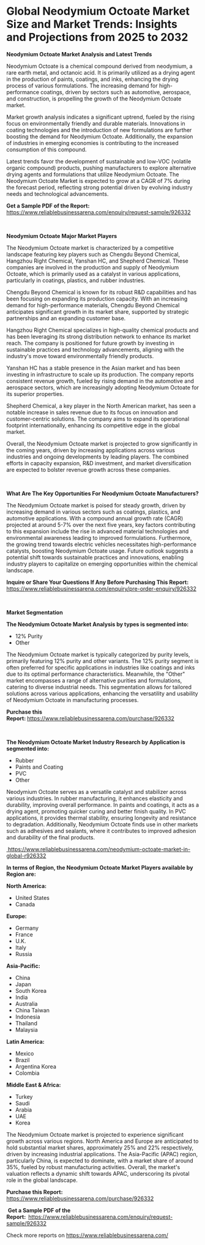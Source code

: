 <p><h1>Global Neodymium Octoate Market Size and Market Trends: Insights and Projections from 2025 to 2032</h1></p><p><strong>Neodymium Octoate Market Analysis and Latest Trends</strong></p>
<p><p>Neodymium Octoate is a chemical compound derived from neodymium, a rare earth metal, and octanoic acid. It is primarily utilized as a drying agent in the production of paints, coatings, and inks, enhancing the drying process of various formulations. The increasing demand for high-performance coatings, driven by sectors such as automotive, aerospace, and construction, is propelling the growth of the Neodymium Octoate market. </p><p>Market growth analysis indicates a significant uptrend, fueled by the rising focus on environmentally friendly and durable materials. Innovations in coating technologies and the introduction of new formulations are further boosting the demand for Neodymium Octoate. Additionally, the expansion of industries in emerging economies is contributing to the increased consumption of this compound.</p><p>Latest trends favor the development of sustainable and low-VOC (volatile organic compound) products, pushing manufacturers to explore alternative drying agents and formulations that utilize Neodymium Octoate. The Neodymium Octoate Market is expected to grow at a CAGR of 7% during the forecast period, reflecting strong potential driven by evolving industry needs and technological advancements.</p></p>
<p><strong>Get a Sample PDF of the Report:&nbsp;</strong> <a href="https://www.reliablebusinessarena.com/enquiry/request-sample/926332?utm_campaign=2958&utm_medium=2&utm_source=Github&utm_content=ia&utm_term=24032025&utm_id=neodymium-octoate">https://www.reliablebusinessarena.com/enquiry/request-sample/926332</a></p>
<p>&nbsp;</p>
<p><strong>Neodymium Octoate Major Market Players</strong></p>
<p><p>The Neodymium Octoate market is characterized by a competitive landscape featuring key players such as Chengdu Beyond Chemical, Hangzhou Right Chemical, Yanshan HC, and Shepherd Chemical. These companies are involved in the production and supply of Neodymium Octoate, which is primarily used as a catalyst in various applications, particularly in coatings, plastics, and rubber industries.</p><p>Chengdu Beyond Chemical is known for its robust R&D capabilities and has been focusing on expanding its production capacity. With an increasing demand for high-performance materials, Chengdu Beyond Chemical anticipates significant growth in its market share, supported by strategic partnerships and an expanding customer base.</p><p>Hangzhou Right Chemical specializes in high-quality chemical products and has been leveraging its strong distribution network to enhance its market reach. The company is positioned for future growth by investing in sustainable practices and technology advancements, aligning with the industry's move toward environmentally friendly products.</p><p>Yanshan HC has a stable presence in the Asian market and has been investing in infrastructure to scale up its production. The company reports consistent revenue growth, fueled by rising demand in the automotive and aerospace sectors, which are increasingly adopting Neodymium Octoate for its superior properties.</p><p>Shepherd Chemical, a key player in the North American market, has seen a notable increase in sales revenue due to its focus on innovation and customer-centric solutions. The company aims to expand its operational footprint internationally, enhancing its competitive edge in the global market.</p><p>Overall, the Neodymium Octoate market is projected to grow significantly in the coming years, driven by increasing applications across various industries and ongoing developments by leading players. The combined efforts in capacity expansion, R&D investment, and market diversification are expected to bolster revenue growth across these companies.</p></p>
<p>&nbsp;</p>
<p><strong>What Are The Key Opportunities For Neodymium Octoate Manufacturers?</strong></p>
<p><p>The Neodymium Octoate market is poised for steady growth, driven by increasing demand in various sectors such as coatings, plastics, and automotive applications. With a compound annual growth rate (CAGR) projected at around 5-7% over the next five years, key factors contributing to this expansion include the rise in advanced material technologies and environmental awareness leading to improved formulations. Furthermore, the growing trend towards electric vehicles necessitates high-performance catalysts, boosting Neodymium Octoate usage. Future outlook suggests a potential shift towards sustainable practices and innovations, enabling industry players to capitalize on emerging opportunities within the chemical landscape.</p></p>
<p><strong>Inquire or Share Your Questions If Any Before Purchasing This Report:</strong> <a href="https://www.reliablebusinessarena.com/enquiry/pre-order-enquiry/926332?utm_campaign=2958&utm_medium=2&utm_source=Github&utm_content=ia&utm_term=24032025&utm_id=neodymium-octoate">https://www.reliablebusinessarena.com/enquiry/pre-order-enquiry/926332</a></p>
<p>&nbsp;</p>
<p><strong>Market Segmentation</strong></p>
<p><strong>The Neodymium Octoate Market Analysis by types is segmented into:</strong></p>
<p><ul><li>12% Purity</li><li>Other</li></ul></p>
<p><p>The Neodymium Octoate market is typically categorized by purity levels, primarily featuring 12% purity and other variants. The 12% purity segment is often preferred for specific applications in industries like coatings and inks due to its optimal performance characteristics. Meanwhile, the "Other" market encompasses a range of alternative purities and formulations, catering to diverse industrial needs. This segmentation allows for tailored solutions across various applications, enhancing the versatility and usability of Neodymium Octoate in manufacturing processes.</p></p>
<p><strong>Purchase this Report:&nbsp;</strong><a href="https://www.reliablebusinessarena.com/purchase/926332?utm_campaign=2958&utm_medium=2&utm_source=Github&utm_content=ia&utm_term=24032025&utm_id=neodymium-octoate">https://www.reliablebusinessarena.com/purchase/926332</a></p>
<p>&nbsp;</p>
<p><strong>The Neodymium Octoate Market Industry Research by Application is segmented into:</strong></p>
<p><ul><li>Rubber</li><li>Paints and Coating</li><li>PVC</li><li>Other</li></ul></p>
<p><p>Neodymium Octoate serves as a versatile catalyst and stabilizer across various industries. In rubber manufacturing, it enhances elasticity and durability, improving overall performance. In paints and coatings, it acts as a drying agent, promoting quicker curing and better finish quality. In PVC applications, it provides thermal stability, ensuring longevity and resistance to degradation. Additionally, Neodymium Octoate finds use in other markets such as adhesives and sealants, where it contributes to improved adhesion and durability of the final products.</p></p>
<p><a href="https://www.reliablebusinessarena.com/neodymium-octoate-market-in-global-r926332?utm_campaign=2958&utm_medium=2&utm_source=Github&utm_content=ia&utm_term=24032025&utm_id=neodymium-octoate">&nbsp;https://www.reliablebusinessarena.com/neodymium-octoate-market-in-global-r926332</a></p>
<p><strong>In terms of Region, the Neodymium Octoate Market Players available by Region are:</strong></p>
<p>
    <p> <strong> North America: </strong>
        <ul>
            <li>United States</li>
            <li>Canada</li>
        </ul>
        </p> 
    <p> <strong> Europe: </strong>
        <ul>
            <li>Germany</li>
            <li>France</li>
            <li>U.K.</li>
            <li>Italy</li>
            <li>Russia</li>
        </ul>
        </p> 
    <p> <strong> Asia-Pacific: </strong>
        <ul>
            <li>China</li>
            <li>Japan</li>
            <li>South Korea</li>
            <li>India</li>
            <li>Australia</li>
            <li>China Taiwan</li>
            <li>Indonesia</li>
            <li>Thailand</li>
            <li>Malaysia</li>
        </ul>
        </p> 
    <p> <strong> Latin America: </strong>
        <ul>
            <li>Mexico</li>
            <li>Brazil</li>
            <li>Argentina Korea</li>
            <li>Colombia</li>
        </ul>
        </p> 
    <p> <strong> Middle East & Africa: </strong>
        <ul>
            <li>Turkey</li>
            <li>Saudi</li>
            <li>Arabia</li>
            <li>UAE</li>
            <li>Korea</li>
        </ul>
    </p>
    </p>
<p><p>The Neodymium Octoate market is projected to experience significant growth across various regions. North America and Europe are anticipated to hold substantial market shares, approximately 25% and 22% respectively, driven by increasing industrial applications. The Asia-Pacific (APAC) region, particularly China, is expected to dominate, with a market share of around 35%, fueled by robust manufacturing activities. Overall, the market's valuation reflects a dynamic shift towards APAC, underscoring its pivotal role in the global landscape.</p></p>
<p><strong>Purchase this Report: </strong><a href="https://www.reliablebusinessarena.com/purchase/926332?utm_campaign=2958&utm_medium=2&utm_source=Github&utm_content=ia&utm_term=24032025&utm_id=neodymium-octoate">https://www.reliablebusinessarena.com/purchase/926332</a></p>
<p>&nbsp;<strong>Get a Sample PDF of the Report:&nbsp;&nbsp;</strong><a href="https://www.reliablebusinessarena.com/enquiry/request-sample/926332?utm_campaign=2958&utm_medium=2&utm_source=Github&utm_content=ia&utm_term=24032025&utm_id=neodymium-octoate">https://www.reliablebusinessarena.com/enquiry/request-sample/926332</a></p>
<p><strong></strong></p>
<p>Check more reports on <a href="https://www.reliablebusinessarena.com/?utm_campaign=2958&utm_medium=2&utm_source=Github&utm_content=ia&utm_term=24032025&utm_id=neodymium-octoate">https://www.reliablebusinessarena.com/</a></p>